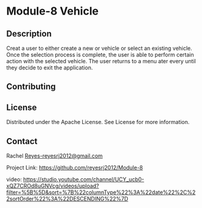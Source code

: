 # Module-8 Vehicle 

## Description

Creat a user to either create a new or vehicle or select an existing vehicle.  Once the selection process is complete, the user is able to perform certain action with the selected vehicle. The user returns to a menu ater every until they decide to exit the application. 

## Contributing 

## License
 Distributed under the Apache License. See License for more information. 

 ## Contact
 Rachel Reyes-reyesrj2012@gmail.com

 Project Link: https://github.com/reyesrj2012/Module-8

video: https://studio.youtube.com/channel/UCY_ucb0-xQZ7CROd8uGNVcg/videos/upload?filter=%5B%5D&sort=%7B%22columnType%22%3A%22date%22%2C%22sortOrder%22%3A%22DESCENDING%22%7D



